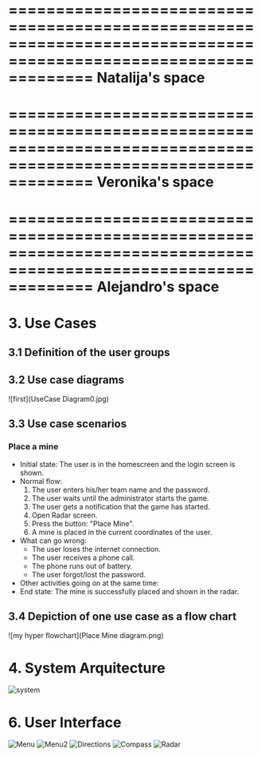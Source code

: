 =================================================================================================================
Natalija's space
=================================================================================================================
































































































=================================================================================================================
Veronika's space
=================================================================================================================

































































































=================================================================================================================
Alejandro's space
=================================================================================================================
# 3. Use Cases
## 3.1 Definition of the user groups
## 3.2 Use case diagrams
![first](UseCase Diagram0.jpg)
## 3.3 Use case scenarios

### Place a mine
* Initial state: The user is in the homescreen and the login screen is shown.
* Normal flow:
  1. The user enters his/her team name and the password.
  2. The user waits until the administrator starts the game.
  3. The user gets a notification that the game has started.
  4. Open Radar screen.
  5. Press the button: "Place Mine".
  6. A mine is placed in the current coordinates of the user.
* What can go wrong: 
  + The user loses the internet connection.
  + The user receives a phone call.
  + The phone runs out of battery.
  + The user forgot/lost the password.
* Other activities going on at the same time:
* End state: The mine is successfully placed and shown in the radar.



## 3.4 Depiction of one use case as a flow chart
![my hyper flowchart](Place Mine diagram.png)



# 4. System Arquitecture

![system](Systems.PNG)

# 6. User Interface

![Menu](Menu.PNG)
![Menu2](Menu2.PNG)
![Directions](Directions.PNG)
![Compass](Compass.PNG)
![Radar](Capture.PNG)

